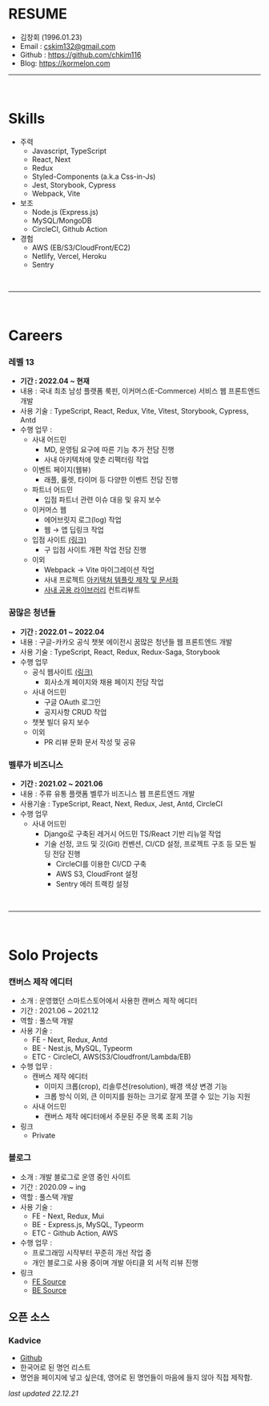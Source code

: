 # RESUME

- 김창회 (1996.01.23)
- Email : <a href="mailto:cskim132@gmail.com">cskim132@gmail.com</a>
- Github : <a href='https://github.com/chkim116' target="_blank">https://github.com/chkim116</a>
- Blog: https://kormelon.com

---

<br />

# Skills

- 주력
  - Javascript, TypeScript
  - React, Next
  - Redux
  - Styled-Components (a.k.a Css-in-Js)
  - Jest, Storybook, Cypress
  - Webpack, Vite
- 보조
  - Node.js (Express.js)
  - MySQL/MongoDB
  - CircleCI, Github Action
- 경험
  - AWS (EB/S3/CloudFront/EC2)
  - Netlify, Vercel, Heroku
  - Sentry

<br />

---

<br />

# Careers

### 레벨 13

- **기간 : 2022.04 ~ 현재**
- 내용 : 국내 최초 남성 플랫폼 룩핀, 이커머스(E-Commerce) 서비스 웹 프론트엔드 개발
- 사용 기술 : TypeScript, React, Redux, Vite, Vitest, Storybook, Cypress, Antd
- 수행 업무 :
  - 사내 어드민
    - MD, 운영팀 요구에 따른 기능 추가 전담 진행
    - 사내 아키텍처에 맞춘 리팩터링 작업
  - 이벤트 페이지(웹뷰)
    - 래플, 룰렛, 타이머 등 다양한 이벤트 전담 진행
  - 파트너 어드민
    - 입점 파트너 관련 이슈 대응 및 유지 보수
  - 이커머스 웹
    - 에어브릿지 로그(log) 작업
    - 웹 → 앱 딥링크 작업
  - 입점 사이트 <a href="https://business.lookpin.co.kr/" target="_blank">(링크)</a>
    - 구 입점 사이트 개편 작업 전담 진행
  - 이외
    - Webpack → Vite 마이그레이션 작업
    - 사내 프로젝트 <a href="https://github.com/chkim116/react-new-template" target="_blank">아키텍처 템플릿 제작 및 문서화</a>
    - <a href="https://github.com/thesoncriel/jordy" target="_blank">사내 공용 라이브러리</a> 컨트리뷰트

### 꿈많은 청년들

- **기간 : 2022.01 ~ 2022.04**
- 내용 : 구글-카카오 공식 챗봇 에이전시 꿈많은 청년들 웹 프론트엔드 개발
- 사용 기술 : TypeScript, React, Redux, Redux-Saga, Storybook
- 수행 업무
  - 공식 웹사이트 <a href="https://dreamyoungs.com/" target="_blank">(링크)</a>
    - 회사소개 페이지와 채용 페이지 전담 작업
  - 사내 어드민
    - 구글 OAuth 로그인
    - 공지사항 CRUD 작업
  - 챗봇 빌더 유지 보수
  - 이외
    - PR 리뷰 문화 문서 작성 및 공유

### 벨루가 비즈니스

- **기간 : 2021.02 ~ 2021.06**
- 내용 : 주류 유통 플랫폼 벨루가 비즈니스 웹 프론트엔드 개발
- 사용기술 : TypeScript, React, Next, Redux, Jest, Antd, CircleCI
- 수행 업무
  - 사내 어드민
    - Django로 구축된 레거시 어드민 TS/React 기반 리뉴얼 작업
    - 기술 선정, 코드 및 깃(Git) 컨벤션, CI/CD 설정, 프로젝트 구조 등 모든 빌딩 전담 진행
      - CircleCI를 이용한 CI/CD 구축
      - AWS S3, CloudFront 설정
      - Sentry 에러 트랙킹 설정

<br />

---

<br />

# Solo Projects

### 캔버스 제작 에디터

- 소개 : 운영했던 스마트스토어에서 사용한 캔버스 제작 에디터
- 기간 : 2021.06 ~ 2021.12
- 역할 : 풀스택 개발
- 사용 기술 :
  - FE - Next, Redux, Antd
  - BE - Nest.js, MySQL, Typeorm
  - ETC - CircleCI, AWS(S3/Cloudfront/Lambda/EB)
- 수행 업무 :
  - 캔버스 제작 에디터
    - 이미지 크롭(crop), 리솔루션(resolution), 배경 색상 변경 기능
    - 크롭 방식 이외, 큰 이미지를 원하는 크기로 잘게 쪼갤 수 있는 기능 지원
  - 사내 어드민
    - 캔버스 제작 에디터에서 주문된 주문 목록 조회 기능
- 링크
  - Private

### 블로그

- 소개 : 개발 블로그로 운영 중인 사이트
- 기간 : 2020.09 ~ ing
- 역할 : 풀스택 개발
- 사용 기술 :
  - FE - Next, Redux, Mui
  - BE - Express.js, MySQL, Typeorm
  - ETC - Github Action, AWS
- 수행 업무 :
  - 프로그래밍 시작부터 꾸준히 개선 작업 중
  - 개인 블로그로 사용 중이며 개발 아티클 외 서적 리뷰 진행
- 링크
  - <a href="https://github.com/chkim116/kormelon-blog-front-v3" target="_blank">FE Source</a>
  - <a href="https://github.com/chkim116/kormelon-blog-back-v3" target="_blank">BE Source</a>

## 오픈 소스

### Kadvice

- <a href="https://github.com/chkim116/kadvice" target="_blank">Github</a>
- 한국어로 된 명언 리스트
- 명언을 페이지에 넣고 싶은데, 영어로 된 명언들이 마음에 들지 않아 직접 제작함.

_last updated 22.12.21_
